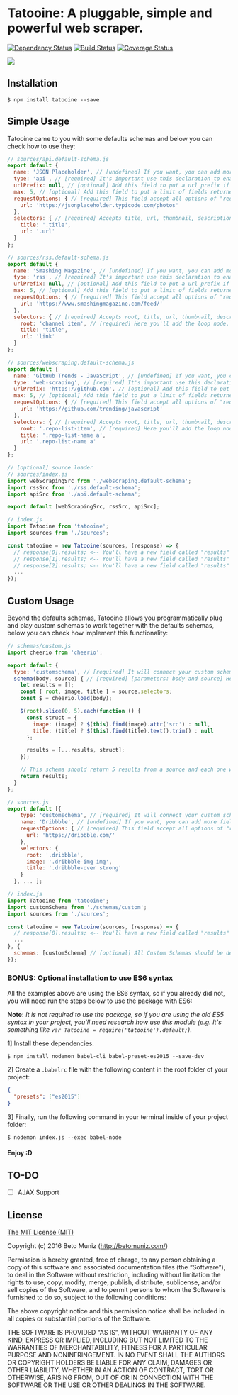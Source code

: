 # Tatooine: A pluggable, simple and powerful web scraper.

[![Dependency Status](https://dependencyci.com/github/obetomuniz/tatooine/badge)](https://dependencyci.com/github/obetomuniz/tatooine)
[![Build Status](https://travis-ci.org/obetomuniz/tatooine.svg?branch=master)](https://travis-ci.org/obetomuniz/tatooine)
[![Coverage Status](https://coveralls.io/repos/github/obetomuniz/tatooine/badge.svg?branch=master)](https://coveralls.io/github/obetomuniz/tatooine?branch=master)

<img src="https://cloud.githubusercontent.com/assets/1680157/17003290/a47ea06a-4ea5-11e6-8fc0-c36988534226.png" />

## Installation

```ssh
$ npm install tatooine --save
```

## Simple Usage

Tatooine came to you with some defaults schemas and below you can check how to use they:

```js
// sources/api.default-schema.js
export default {
  name: 'JSON Placeholder', // [undefined] If you want, you can add more fields to be returned inside of the response.
  type: 'api', // [required] It's important use this declaration to enable the default "api" schema.
  urlPrefix: null, // [optional] Add this field to put a url prefix if the results don't have.
  max: 5, // [optional] Add this field to put a limit of fields returned.
  requestOptions: { // [required] This field accept all options of "request" module. (e.g. https://www.npmjs.com/package/request)
    url: 'https://jsonplaceholder.typicode.com/photos'
  },
  selectors: { // [required] Accepts title, url, thumbnail, description and date.
    title: '.title',
    url: '.url'
  }
};
```
```js
// sources/rss.default-schema.js
export default {
  name: 'Smashing Magazine', // [undefined] If you want, you can add more fields to be returned inside of the response.
  type: 'rss', // [required] It's important use this declaration to enable the default "rss" schema.
  urlPrefix: null, // [optional] Add this field to put a url prefix if the results don't have.
  max: 5, // [optional] Add this field to put a limit of fields returned.
  requestOptions: { // [required] This field accept all options of "request" module. (e.g. https://www.npmjs.com/package/request)
    url: 'https://www.smashingmagazine.com/feed/'
  },
  selectors: { // [required] Accepts root, title, url, thumbnail, description and date.
    root: 'channel item', // [required] Here you'll add the loop node. Ex: In a `ul#item-list li` you can add `root: #item-list li`.
    title: 'title',
    url: 'link'
  }
};
```
```js
// sources/webscraping.default-schema.js
export default {
  name: 'GitHub Trends - JavaScript', // [undefined] If you want, you can add more fields to be returned inside of the response.
  type: 'web-scraping', // [required] It's important use this declaration to enable the default "web-scraping" schema.
  urlPrefix: 'https://github.com', // [optional] Add this field to put a url prefix if the results don't have.
  max: 5, // [optional] Add this field to put a limit of fields returned.
  requestOptions: { // [required] This field accept all options of "request" module. (e.g. https://www.npmjs.com/package/request)
    url: 'https://github.com/trending/javascript'
  },
  selectors: { // [required] Accepts root, title, url, thumbnail, description and date.
    root: '.repo-list-item', // [required] Here you'll add the loop node. Ex: In a `ul#item-list li` you can add `root: #item-list li`.
    title: '.repo-list-name a',
    url: '.repo-list-name a'
  }
};
```
```js
// [optional] source loader
// sources/index.js
import webScrapingSrc from './webscraping.default-schema';
import rssSrc from './rss.default-schema';
import apiSrc from './api.default-schema';

export default [webScrapingSrc, rssSrc, apiSrc];
```
```js
// index.js
import Tatooine from 'tatooine';
import sources from './sources';

const tatooine = new Tatooine(sources, (response) => {
  // response[0].results; <-- You'll have a new field called "results" inside of your response for each source.
  // response[1].results; <-- You'll have a new field called "results" inside of your response for each source.
  // response[2].results; <-- You'll have a new field called "results" inside of your response for each source.
  ...
});
```

## Custom Usage

Beyond the defaults schemas, Tatooine allows you programmatically plug and play custom schemas to work together with the defaults schemas, below you can check how implement this functionality:

```js
// schemas/custom.js
import cheerio from 'cheerio';

export default {
  type: 'customschema', // [required] It will connect your custom schema with you custom source.
  schema(body, source) { // [required] [parameters: body and source] Here you'll be able to create the logic of your schema.
    let results = [];
    const { root, image, title } = source.selectors;
    const $ = cheerio.load(body);

    $(root).slice(0, 5).each(function () {
      const struct = {
        image: (image) ? $(this).find(image).attr('src') : null,
        title: (title) ? $(this).find(title).text().trim() : null
      };

      results = [...results, struct];
    });

    // This schema should return 5 results from a source and each one will have a image and a title.
    return results;
  }
};
```
```js
// sources.js
export default [{
    type: 'customschema', // [required] It will connect your custom schema with you custom source.
    name: 'Dribbble', // [undefined] If you want, you can add more fields to be returned inside of the response.
    requestOptions: { // [required] This field accept all options of "request" module. (e.g. https://www.npmjs.com/package/request)
      url: 'https://dribbble.com/'
    },
    selectors: {
      root: '.dribbble',
      image: '.dribbble-img img',
      title: '.dribbble-over strong'
    }
  }, ... ];
```
```js
// index.js
import Tatooine from 'tatooine';
import customSchema from './schemas/custom';
import sources from './sources';

const tatooine = new Tatooine(sources, (response) => {
  // response[0].results; <-- You'll have a new field called "results" inside of your response for each source.
  ...
}, {
  schemas: [customSchema] // [optional] All Custom Schemas should be declared using this option.
});
```

### BONUS: Optional installation to use ES6 syntax

All the examples above are using the ES6 syntax, so if you already did not, you will need run the steps below to use the package with ES6:

**Note:** *It is not required to use the package, so if you are using the old ES5 syntax in your project, you'll need research how use this module (e.g. It's something like `var Tatooine = require('tatooine').default;`)*.

1] Install these dependencies:
```ssh
$ npm install nodemon babel-cli babel-preset-es2015 --save-dev
```

2] Create a `.babelrc` file with the following content in the root folder of your project:
```json
{
  "presets": ["es2015"]
}
```

3] Finally, run the following command in your terminal inside of your project folder:
```ssh
$ nodemon index.js --exec babel-node
```

#### Enjoy :D

## TO-DO

- [ ] AJAX Support

## License

[The MIT License (MIT)](https://betomuniz.mit-license.org/)

Copyright (c) 2016 Beto Muniz (http://betomuniz.com/)

Permission is hereby granted, free of charge, to any person obtaining a copy of this software and associated documentation files (the “Software”), to deal in the Software without restriction, including without limitation the rights to use, copy, modify, merge, publish, distribute, sublicense, and/or sell copies of the Software, and to permit persons to whom the Software is furnished to do so, subject to the following conditions:

The above copyright notice and this permission notice shall be included in all copies or substantial portions of the Software.

THE SOFTWARE IS PROVIDED “AS IS”, WITHOUT WARRANTY OF ANY KIND, EXPRESS OR IMPLIED, INCLUDING BUT NOT LIMITED TO THE WARRANTIES OF MERCHANTABILITY, FITNESS FOR A PARTICULAR PURPOSE AND NONINFRINGEMENT. IN NO EVENT SHALL THE AUTHORS OR COPYRIGHT HOLDERS BE LIABLE FOR ANY CLAIM, DAMAGES OR OTHER LIABILITY, WHETHER IN AN ACTION OF CONTRACT, TORT OR OTHERWISE, ARISING FROM, OUT OF OR IN CONNECTION WITH THE SOFTWARE OR THE USE OR OTHER DEALINGS IN THE SOFTWARE.
